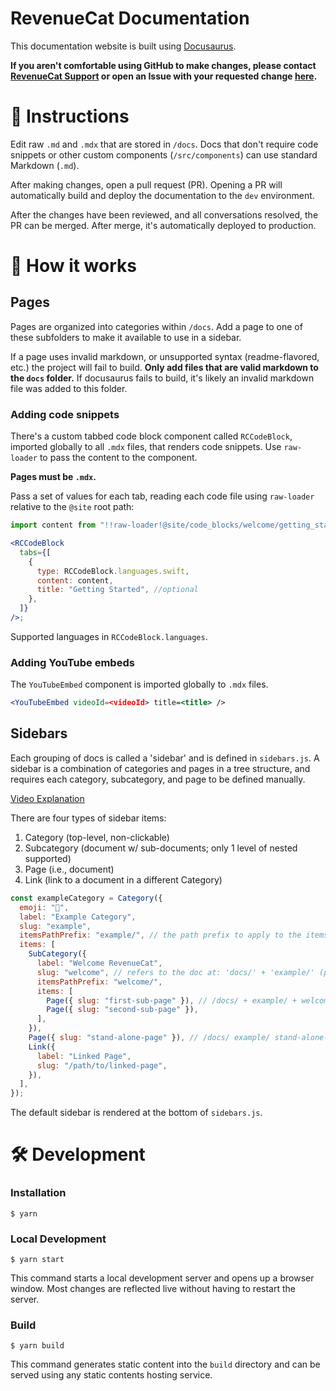 # RevenueCat Documentation

This documentation website is built using [Docusaurus](https://docusaurus.io/).

**If you aren't comfortable using GitHub to make changes, please contact [RevenueCat Support](https://app.revenuecat.com/settings/support) or open an Issue with your requested change [here](https://github.com/RevenueCat/docusaurus/issues/new).**

# 📘 Instructions

Edit raw `.md` and `.mdx` that are stored in `/docs`. Docs that don't require code snippets or other custom components (`/src/components`) can use standard Markdown (`.md`).

After making changes, open a pull request (PR). Opening a PR will automatically build and deploy the documentation to the `dev` environment.

After the changes have been reviewed, and all conversations resolved, the PR can be merged. After merge, it's automatically deployed to production.

# 🧱 How it works

## Pages

Pages are organized into categories within `/docs`. Add a page to one of these subfolders to make it available to use in a sidebar.

If a page uses invalid markdown, or unsupported syntax (readme-flavored, etc.) the project will fail to build. **Only add files that are valid markdown to the `docs` folder.** If docusaurus fails to build, it's likely an invalid markdown file was added to this folder.

### Adding code snippets

There's a custom tabbed code block component called `RCCodeBlock`, imported globally to all `.mdx` files, that renders code snippets. Use `raw-loader` to pass the content to the component.

**Pages must be `.mdx`.**

Pass a set of values for each tab, reading each code file using `raw-loader` relative to the `@site` root path:

```jsx
import content from "!!raw-loader!@site/code_blocks/welcome/getting_started.swift";

<RCCodeBlock
  tabs={[
    {
      type: RCCodeBlock.languages.swift,
      content: content,
      title: "Getting Started", //optional
    },
  ]}
/>;
```

Supported languages in `RCCodeBlock.languages`.

### Adding YouTube embeds

The `YouTubeEmbed` component is imported globally to `.mdx` files.

```jsx
<YouTubeEmbed videoId=<videoId> title=<title> />
```

## Sidebars

Each grouping of docs is called a 'sidebar' and is defined in `sidebars.js`. A sidebar is a combination of categories and pages in a tree structure, and requires each category, subcategory, and page to be defined manually.

[Video Explanation](https://www.loom.com/share/68d0f56195034c8d9badf454beb7d899?sid=b312b6f7-8f9e-43c5-9f98-6db5f7548944)

There are four types of sidebar items:

1. Category (top-level, non-clickable)
2. Subcategory (document w/ sub-documents; only 1 level of nested supported)
3. Page (i.e., document)
4. Link (link to a document in a different Category)

```js
const exampleCategory = Category({
  emoji: "🙈",
  label: "Example Category",
  slug: "example",
  itemsPathPrefix: "example/", // the path prefix to apply to the items in this category
  items: [
    SubCategory({
      label: "Welcome RevenueCat",
      slug: "welcome", // refers to the doc at: 'docs/' + 'example/' (parent path prefix) + 'welcome' (page slug)
      itemsPathPrefix: "welcome/",
      items: [
        Page({ slug: "first-sub-page" }), // /docs/ + example/ + welcome/ + first-sub-page
        Page({ slug: "second-sub-page" }),
      ],
    }),
    Page({ slug: "stand-alone-page" }), // /docs/ example/ stand-alone-page
    Link({
      label: "Linked Page",
      slug: "/path/to/linked-page",
    }),
  ],
});
```

The default sidebar is rendered at the bottom of `sidebars.js`.

# 🛠️ Development

### Installation

```
$ yarn
```

### Local Development

```
$ yarn start
```

This command starts a local development server and opens up a browser window. Most changes are reflected live without having to restart the server.

### Build

```
$ yarn build
```

This command generates static content into the `build` directory and can be served using any static contents hosting service.
